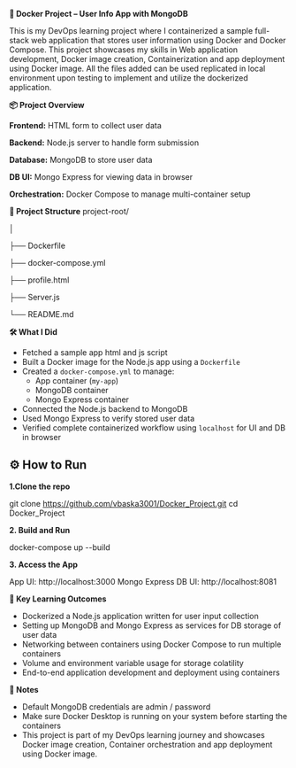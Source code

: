 **🚀 Docker Project – User Info App with MongoDB**

This is my DevOps learning project where I containerized a sample full-stack web application that stores user information using Docker and Docker Compose.
This project showcases my skills in Web application development, Docker image creation, Containerization and app deployment using Docker image.
All the files added can be used replicated in local environment upon testing to implement and utilize the dockerized application.

**📦 Project Overview**

**Frontend:** HTML form to collect user data

**Backend:** Node.js server to handle form submission

**Database:** MongoDB to store user data

**DB UI:** Mongo Express for viewing data in browser

**Orchestration:** Docker Compose to manage multi-container setup

**🧱 Project Structure**
project-root/

│

├── Dockerfile

├── docker-compose.yml

├── profile.html

├── Server.js

└── README.md  


**🛠️ What I Did**

- Fetched a sample app html and js script
- Built a Docker image for the Node.js app using a `Dockerfile`
- Created a `docker-compose.yml` to manage:
  - App container (`my-app`)
  - MongoDB container
  - Mongo Express container
- Connected the Node.js backend to MongoDB
- Used Mongo Express to verify stored user data
- Verified complete containerized workflow using `localhost` for UI and DB in browser

## ⚙️ How to Run

**1.Clone the repo**

git clone https://github.com/vbaska3001/Docker_Project.git
cd Docker_Project

**2. Build and Run**

docker-compose up --build

**3. Access the App**

App UI: http://localhost:3000
Mongo Express DB UI: http://localhost:8081

**📌 Key Learning Outcomes**

- Dockerized a Node.js application written for user input collection
- Setting up MongoDB and Mongo Express as services for DB storage of user data
- Networking between containers using Docker Compose to run multiple containers
- Volume and environment variable usage for storage colatility
- End-to-end application development and deployment using containers

**📖 Notes**

- Default MongoDB credentials are admin / password
- Make sure Docker Desktop is running on your system before starting the containers
- This project is part of my DevOps learning journey and showcases Docker image creation, Container orchestration and app deployment using Docker image.
